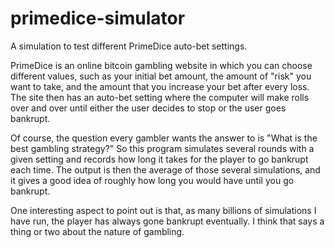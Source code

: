 # primedice-simulator
A simulation to test different PrimeDice auto-bet settings. 
  
PrimeDice is an online bitcoin gambling website in which you can choose different values, such as your initial bet amount, the amount of "risk" you want to take, and the amount that you increase your bet after every loss. The site then has an auto-bet setting where the computer will make rolls over and over until either the user decides to stop or the user goes bankrupt.
  
Of course, the question every gambler wants the answer to is "What is the best gambling strategy?" So this program simulates several rounds with a given setting and records how long it takes for the player to go bankrupt each time. The output is then the average of those several simulations, and it gives a good idea of roughly how long you would have until you go bankrupt.  
  
One interesting aspect to point out is that, as many billions of simulations I have run, the player has always gone bankrupt eventually. I think that says a thing or two about the nature of gambling.
